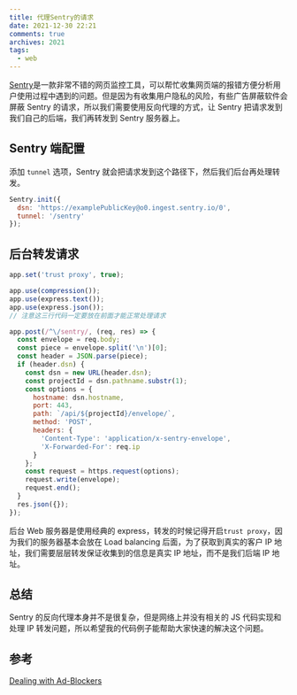 ```yaml
---
title: 代理Sentry的请求
date: 2021-12-30 22:21
comments: true
archives: 2021
tags:
  - web
---
```


[Sentry](https://sentry.io/)是一款非常不错的网页监控工具，可以帮忙收集网页端的报错方便分析用户使用过程中遇到的问题。但是因为有收集用户隐私的风险，有些广告屏蔽软件会屏蔽 Sentry 的请求，所以我们需要使用反向代理的方式，让 Sentry 把请求发到我们自己的后端，我们再转发到 Sentry 服务器上。

## Sentry 端配置

添加 `tunnel` 选项，Sentry 就会把请求发到这个路径下，然后我们后台再处理转发。

```js
Sentry.init({
  dsn: 'https://examplePublicKey@o0.ingest.sentry.io/0',
  tunnel: '/sentry'
});
```

## 后台转发请求

```js
app.set('trust proxy', true);

app.use(compression());
app.use(express.text());
app.use(express.json());
// 注意这三行代码一定要放在前面才能正常处理请求

app.post(/^\/sentry/, (req, res) => {
  const envelope = req.body;
  const piece = envelope.split('\n')[0];
  const header = JSON.parse(piece);
  if (header.dsn) {
    const dsn = new URL(header.dsn);
    const projectId = dsn.pathname.substr(1);
    const options = {
      hostname: dsn.hostname,
      port: 443,
      path: `/api/${projectId}/envelope/`,
      method: 'POST',
      headers: {
        'Content-Type': 'application/x-sentry-envelope',
        'X-Forwarded-For': req.ip
      }
    };
    const request = https.request(options);
    request.write(envelope);
    request.end();
  }
  res.json({});
});
```

后台 Web 服务器是使用经典的 express，转发的时候记得开启`trust proxy`，因为我们的服务器基本会放在 Load balancing 后面，为了获取到真实的客户 IP 地址，我们需要层层转发保证收集到的信息是真实 IP 地址，而不是我们后端 IP 地址。

## 总结

Sentry 的反向代理本身并不是很复杂，但是网络上并没有相关的 JS 代码实现和处理 IP 转发问题，所以希望我的代码例子能帮助大家快速的解决这个问题。

## 参考

[Dealing with Ad-Blockers](https://docs.sentry.io/platforms/javascript/troubleshooting/#dealing-with-ad-blockers)
